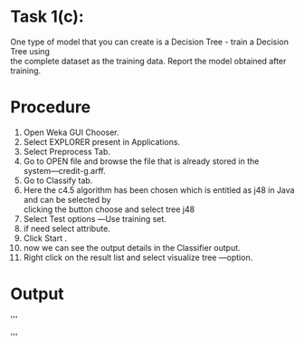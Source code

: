 # Task 1(c):
One type of model that you can create is a Decision Tree - train a Decision Tree using <br>
the complete dataset as the training data. Report the model obtained after training.
# Procedure
1) Open Weka GUI Chooser.<br>
2) Select EXPLORER present in Applications.<br> 
3) Select Preprocess Tab.<br>
4) Go to OPEN file and browse the file that is already stored in the system―credit-g.arff.<br>
5) Go to Classify tab.<br> 
6) Here the c4.5 algorithm has been chosen which is entitled as j48 in Java and can be selected by<br> 
clicking the button choose and select tree j48<br>
7) Select Test options ―Use training set.<br>
8) if need select attribute.<br>
9) Click Start .<br>
10) now we can see the output details in the Classifier output.<br>
11) Right click on the result list and select visualize tree ―option.
# Output
'''

'''
